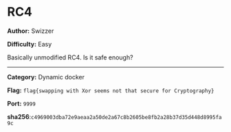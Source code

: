 # RC4

**Author:** Swizzer

**Difficulty:** Easy

Basically unmodified RC4. Is it safe enough?

---

**Category:** Dynamic docker

**Flag:** `flag{swapping with Xor seems not that secure for Cryptography}`

**Port:** `9999`

**sha256**:`c4969003dba72e9aeaa2a50de2a67c8b2605be8fb2a28b37d35d448d8995fa9c `
